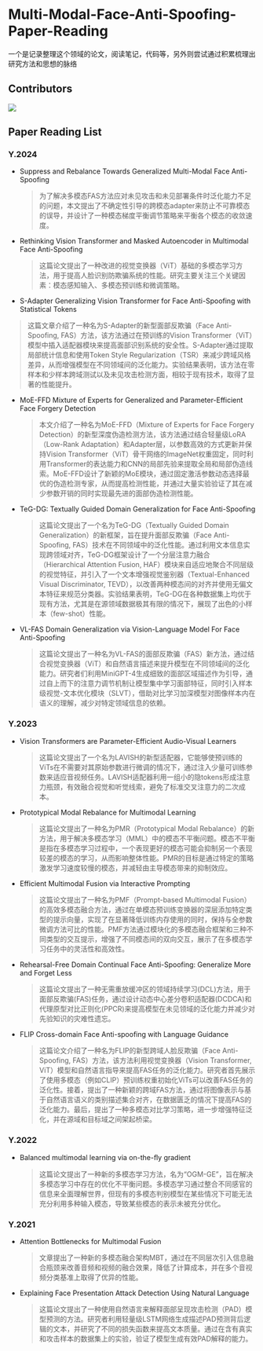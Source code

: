 # Multi-Modal-Face-Anti-Spoofing-Paper-Reading

一个是记录整理这个领域的论文，阅读笔记，代码等，另外则尝试通过积累梳理出研究方法和思想的脉络

## Contributors

<a href="https://github.com/MurInj/Streaming-Data-Aggregation-Source-Service/graphs/contributors">
  <img src="https://contrib.rocks/image?repo=MurInj/Multi-Modal-Face-Anti-Spoofing-Paper-Reading" />
</a>

## Paper Reading List

### Y.2024

-  Suppress and Rebalance Towards Generalized Multi-Modal Face Anti-Spoofing

   > 为了解决多模态FAS方法应对未见攻击和未见部署条件时泛化能力不足的问题，本文提出了不确定性引导的跨模态adapter来防止不可靠模态的误导，并设计了一种模态梯度平衡调节策略来平衡各个模态的收敛速度。

-  Rethinking Vision Transformer and Masked Autoencoder in Multimodal Face Anti-Spoofing

   > 这篇论文提出了一种改进的视觉变换器（ViT）基础的多模态学习方法，用于提高人脸识别防欺骗系统的性能。研究主要关注三个关键因素：模态感知输入、多模态预训练和微调策略。

-  S-Adapter Generalizing Vision Transformer for Face Anti-Spoofing with Statistical Tokens


> 这篇文章介绍了一种名为S-Adapter的新型面部反欺骗（Face Anti-Spoofing, FAS）方法，该方法通过在预训练的Vision Transformer（ViT）模型中插入适配器模块来提高面部识别系统的安全性。S-Adapter通过提取局部统计信息和使用Token Style Regularization（TSR）来减少跨域风格差异，从而增强模型在不同领域间的泛化能力。实验结果表明，该方法在零样本和少样本跨域测试以及未见攻击检测方面，相较于现有技术，取得了显著的性能提升。

- MoE-FFD  Mixture of Experts for Generalized and Parameter-Efficient Face Forgery Detection

  > 本文介绍了一种名为MoE-FFD（Mixture of Experts for Face Forgery Detection）的新型深度伪造检测方法，该方法通过结合轻量级LoRA（Low-Rank Adaptation）和Adapter层，以参数高效的方式更新并保持Vision Transformer（ViT）骨干网络的ImageNet权重固定，同时利用Transformer的表达能力和CNN的局部先验来提取全局和局部伪造线索。MoE-FFD设计了新颖的MoE模块，通过固定激活参数动态选择最优的伪造检测专家，从而提高检测性能，并通过大量实验验证了其在减少参数开销的同时实现最先进的面部伪造检测性能。

- TeG-DG: Textually Guided Domain Generalization for Face Anti-Spoofing

  > 这篇论文提出了一个名为TeG-DG（Textually Guided Domain Generalization）的新框架，旨在提升面部反欺骗（Face Anti-Spoofing, FAS）技术在不同领域中的泛化性能。通过利用文本信息实现跨领域对齐，TeG-DG框架设计了一个分层注意力融合（Hierarchical Attention Fusion, HAF）模块来自适应地聚合不同层级的视觉特征，并引入了一个文本增强视觉鉴别器（Textual-Enhanced Visual Discriminator, TEVD），以改善两种模态间的对齐并使用无偏文本特征来规范分类器。实验结果表明，TeG-DG在各种数据集上均优于现有方法，尤其是在源领域数据极其有限的情况下，展现了出色的小样本（few-shot）性能。

- VL-FAS  Domain Generalization via Vision-Language Model For Face Anti-Spoofing

  > 这篇论文提出了一种名为VL-FAS的面部反欺骗（FAS）新方法，通过结合视觉变换器（ViT）和自然语言描述来提升模型在不同领域间的泛化能力。研究者们利用MiniGPT-4生成细致的面部区域描述作为引导，通过自上而下的注意力调节机制让模型集中学习面部特征，同时引入样本级视觉-文本优化模块（SLVT），借助对比学习加深模型对图像样本内在语义的理解，减少对特定领域信息的依赖。

### Y.2023

- Vision Transformers are Parameter-Efficient  Audio-Visual Learners

  > 这篇论文提出了一个名为LAVISH的新型适配器，它能够使预训练的ViTs在不需要对其原始参数进行微调的情况下，通过注入少量可训练参数来适应音视频任务。LAVISH适配器利用一组小的隐tokens形成注意力瓶颈，有效融合视觉和听觉线索，避免了标准交叉注意力的二次成本。

- Prototypical Modal Rebalance for Multimodal Learning

  > 这篇论文提出了一种名为PMR（Prototypical Modal Rebalance）的新方法，用于解决多模态学习（MML）中的模态不平衡问题。模态不平衡是指在多模态学习过程中，一个表现更好的模态可能会抑制另一个表现较差的模态的学习，从而影响整体性能。PMR的目标是通过特定的策略激发学习速度较慢的模态，并减轻由主导模态带来的抑制效应。

- Efficient Multimodal Fusion via Interactive Prompting

  > 这篇论文提出了一种名为PMF（Prompt-based Multimodal Fusion）的高效多模态融合方法，通过在单模态预训练变换器的深层添加特定类型的提示向量，实现了在显著降低训练内存使用的同时，保持与全参数微调方法可比的性能。PMF方法通过模块化的多模态融合框架和三种不同类型的交互提示，增强了不同模态间的双向交互，展示了在多模态学习任务中的灵活性和高效性。

- Rehearsal-Free Domain Continual Face Anti-Spoofing: Generalize More and Forget Less

  > 这篇论文提出了一种无需重放缓冲区的领域持续学习(DCL)方法，用于面部反欺骗(FAS)任务，通过设计动态中心差分卷积适配器(DCDCA)和代理原型对比正则化(PPCR)来提高模型在未见领域的泛化能力并减少对先验知识的灾难性遗忘。

- FLIP  Cross-domain Face Anti-spoofing with Language Guidance

  > 这篇论文介绍了一种名为FLIP的新型跨域人脸反欺骗（Face Anti-Spoofing, FAS）方法，该方法利用视觉变换器（Vision Transformer, ViT）模型和自然语言指导来提高FAS任务的泛化能力。研究者首先展示了使用多模态（例如CLIP）预训练权重初始化ViTs可以改善FAS任务的泛化性。接着，提出了一种新颖的跨域FAS方法，通过将图像表示与基于自然语言语义的类别描述集合对齐，在数据匮乏的情况下提高FAS的泛化能力。最后，提出了一种多模态对比学习策略，进一步增强特征泛化，并在源域和目标域之间架起桥梁。

### Y.2022

- Balanced multimodal learning via on-the-ﬂy gradient

  > 这篇论文提出了一种新的多模态学习方法，名为“OGM-GE”，旨在解决多模态学习中存在的优化不平衡问题。多模态学习通过整合不同感官的信息来全面理解世界，但现有的多模态判别模型在某些情况下可能无法充分利用多种输入模态，导致某些模态的表示未被充分优化。

### Y.2021

- Attention Bottlenecks for Multimodal Fusion

  > 文章提出了一种新的多模态融合架构MBT，通过在不同层次引入信息融合瓶颈来改善音频和视频的融合效果，降低了计算成本，并在多个音视频分类基准上取得了优异的性能。

- Explaining Face Presentation Attack Detection Using Natural Language

  > 这篇论文提出了一种使用自然语言来解释面部呈现攻击检测（PAD）模型预测的方法。研究者利用轻量级LSTM网络生成描述PAD预测背后逻辑的文本，并研究了不同的损失函数来提高文本质量。通过在含有真实和攻击样本的数据集上的实验，验证了模型生成有效PAD解释的能力。